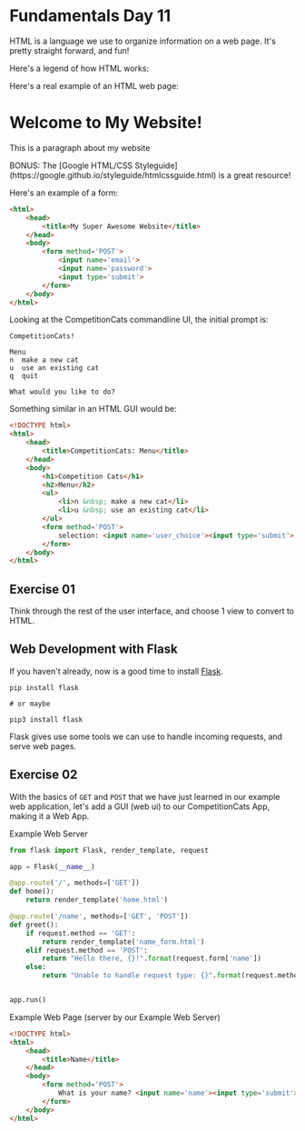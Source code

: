 # Fundamentals Day 11  
  
HTML is a language we use to organize information on a web page. It's pretty straight forward, and fun!

Here's a legend of how HTML works:

<element attribute='value'></element>
Here's a real example of an HTML web page:

<!DOCTYPE html>
<html>
    <head>
        <title>My Super Awesome Website</title>
    </head>
    <body>
        <h1>Welcome to My Website!</h1>
        <p>This is a paragraph about my website</p>
    </body>
</html>
BONUS: The [Google HTML/CSS Styleguide](https://google.github.io/styleguide/htmlcssguide.html) is a great resource!

Here's an example of a form:
```html
<html>
    <head>
        <title>My Super Awesome Website</title>
    </head>
    <body>
        <form method='POST'>
            <input name='email'>
            <input name='password'>
            <input type='submit'>
        </form>
    </body>
</html>

```
Looking at the CompetitionCats commandline UI, the initial prompt is:
```
CompetitionCats!

Menu
n  make a new cat
u  use an existing cat    
q  quit

What would you like to do?
```

Something similar in an HTML GUI would be:
```html
<!DOCTYPE html>
<html>
    <head>
        <title>CompetitionCats: Menu</title>
    </head>
    <body>
        <h1>Competition Cats</h1>
        <h2>Menu</h2>
        <ul>
            <li>n &nbsp; make a new cat</li>
            <li>u &nbsp; use an existing cat</li>
        </ul>
        <form method='POST'>
            selection: <input name='user_choice'><input type='submit'>
        </form>
    </body>
</html>
```

## Exercise 01

Think through the rest of the user interface, and choose 1 view to convert to HTML.

## Web Development with Flask  
  
If you haven't already, now is a good time to install [Flask](https://flask.palletsprojects.com/en/1.1.x/).

```
pip install flask

# or maybe

pip3 install flask
```

Flask gives use some tools we can use to handle incoming requests, and serve web pages.

## Exercise 02

With the basics of `GET` and `POST` that we have just learned in our example web application, let's add a GUI (web ui) to our CompetitionCats App, making it a Web App.

Example Web Server
```py
from flask import Flask, render_template, request

app = Flask(__name__)

@app.route('/', methods=['GET'])
def home():
    return render_template('home.html')

@app.route('/name', methods=['GET', 'POST'])
def greet():
    if request.method == 'GET':
        return render_template('name_form.html')
    elif request.method == 'POST':
        return "Hello there, {}!".format(request.form['name'])
    else:
        return "Unable to handle request type: {}".format(request.method)


app.run()
```

Example Web Page (server by our Example Web Server)

```html
<!DOCTYPE html>
<html>
    <head>
        <title>Name</title>
    </head>
    <body>
        <form method='POST'>
            What is your name? <input name='name'><input type='submit'>
        </form>
    </body>
</html>
```
